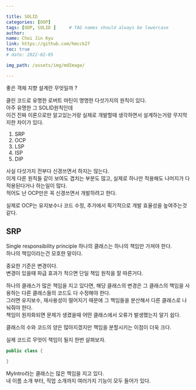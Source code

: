 ```yaml
---

title: SOLID
categories: [OOP]
tags: [OOP, SOLID ]     # TAG names should always be lowercase
author:
name: Choi Jin Kyu
link: https://github.com/hmcck27
toc: true
# date: 2022-02-05

img_path: /assets/img/mdImage/

---
```


좋은 객체 지향 설계란 무엇일까 ?  

클린 코드로 유명한 로버트 마틴이 명명한 다섯가지의 원칙이 있다.  
아주 유명한 그 SOLID원칙인데  
이건 진짜 이론으로만 알고있는거랑 실제로 개발할때 생각하면서 설계하는거랑 무지막지한 차이가 있다.  

1. SRP
2. OCP
3. LSP
4. ISP
5. DIP

사실 다섯가지 전부다 신경쓰면서 하지는 않는다.  
이게 다른 원칙들 같이 보여도 겹치는 부분도 많고, 실제로 하나만 적용해도 나머지가 다 적용된다거나 하는일이 많다.  
적어도 난 OCP만은 꼭 신경쓰면서 개발하려고 한다.  

실제로 OCP는 유지보수나 코드 수정, 추가에서 획기적으로 개발 효율성을 높여주는것 같다.  

## SRP

Single responsibility principle
하나의 클래스는 하나의 책임만 가져야 한다.  
하나의 책임이라는건 모호한 말이다.  

중요한 기준은 변경이다.  
변경이 있을때 파급 효과가 적으면 단일 책임 원칙을 잘 따른거다.  

하나의 클래스가 많은 책임을 지고 있다면, 해당 클래스의 변경은 그 클래스의 책임을 사용하는 다른 클래스들의 코드도 다 수정해야 한다.  
그러면 유지보수, 재사용성이 떨어지기 때문에 그 책임들을 분산해서 다른 클래스로 나눠줘야 한다.  
책임이 원자화되면 문제가 생겼을때 어떤 클래스에서 오류가 발생했는지 알기 쉽다.  

클래스의 수와 코드의 양은 많아지겠지만 책임을 분할시키는 이점이 더욱 크다.  

실제 코드르 무엇이 책임이 될지 한번 살펴보자.  

```java
public class {

}
```

MyIntro라는 클래스는 많은 책임을 지고 있다.  
내 이름 소개 부터, 직업 소개까지 여러가지 기능이 모두 들어가 있다.  

